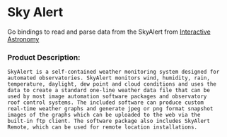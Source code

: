 # Sky Alert

Go bindings to read and parse data from the SkyAlert from [Interactive Astronomy](https://interactiveastronomy.com/skyalertindex.html)

### Product Description: 

    SkyAlert is a self-contained weather monitoring system designed for
    automated observatories. SkyAlert monitors wind, humidity, rain, 
    temperature, daylight, dew point and cloud conditions and uses the 
    data to create a standard one-line weather data file that can be 
    used by most image automation software packages and observatory 
    roof control systems. The included software can produce custom 
    real-time weather graphs and generate jpeg or png format snapshot 
    images of the graphs which can be uploaded to the web via the 
    built-in ftp client. The software package also includes SkyAlert 
    Remote, which can be used for remote location installations.

